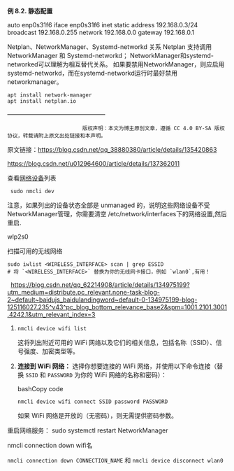 

**例 8.2. 静态配置**

auto enp0s31f6
iface enp0s31f6 inet static
  address 192.168.0.3/24
  broadcast 192.168.0.255
  network 192.168.0.0
  gateway 192.168.0.1

Netplan、NetworkManager、Systemd-networkd 关系
Netplan 支持调用 NetworkManager 和 Systemd-networkd；
NetworkManager和systemd-networked可以理解为相互替代关系。
如果要禁用NetworkManager，则应启用systemd-networkd，而在systemd-networkd运行时最好禁用networkmanager。

```shell
apt install network-manager
apt install netplan.io
```
————————————————

                            版权声明：本文为博主原创文章，遵循 CC 4.0 BY-SA 版权协议，转载请附上原文出处链接和本声明。
                        
原文链接：https://blog.csdn.net/qq_38880380/article/details/135420863

https://blog.csdn.net/u012964600/article/details/137362011

查看[网络设备](https://so.csdn.net/so/search?q=%E7%BD%91%E7%BB%9C%E8%AE%BE%E5%A4%87&spm=1001.2101.3001.7020)列表

```shell
 sudo nmcli dev
```

注意，如果列出的设备状态全部是 unmanaged 的，说明这些网络设备不受NetworkManager管理，你需要清空 /etc/network/interfaces下的网络设置,然后重启.

wlp2s0

扫描可用的无线网络

```shell
sudo iwlist <WIRELESS_INTERFACE> scan | grep ESSID
# 将 `<WIRELESS_INTERFACE>` 替换为你的无线网卡接口，例如 `wlan0`,有用！
```

  https://blog.csdn.net/qq_62214908/article/details/134975199?utm_medium=distribute.pc_relevant.none-task-blog-2~default~baidujs_baidulandingword~default-0-134975199-blog-125116027.235^v43^pc_blog_bottom_relevance_base2&spm=1001.2101.3001.4242.1&utm_relevant_index=3

1. `nmcli device wifi list`
    
    这将列出附近可用的 WiFi 网络以及它们的相关信息，包括名称（SSID）、信号强度、加密类型等。
    
2. **连接到 WiFi 网络：** 选择你想要连接的 WiFi 网络，并使用以下命令连接（替换 `SSID` 和 `PASSWORD` 为你的 WiFi 网络的名称和密码）：
    
    bashCopy code
    
    `nmcli device wifi connect SSID password PASSWORD`
    
    如果 WiFi 网络是开放的（无密码），则无需提供密码参数。

重启网络服务： sudo systemctl restart NetworkManager

nmcli connection down wifi名

`nmcli connection down CONNECTION_NAME` 和 `nmcli device disconnect wlan0` 